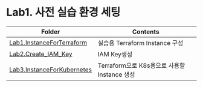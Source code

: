 # Lab1. 사전 실습 환경 세팅
| Folder | Contents                                                                                                    |
|-|-                                                                                                                   |
|[Lab1.InstanceForTerraform](Lab1.InstanceForTerraform)     | 실습용 Terraform Instance 구성                                                         |
|[Lab2.Create_IAM_Key](Lab2.Create_IAM_Key)           | IAM Key생성                                                                            |
|[Lab3.InstanceForKubernetes](Lab3.InstanceForKubernetes)    | Terraform으로 K8s용으로 사용할 Instance 생성                                          |
